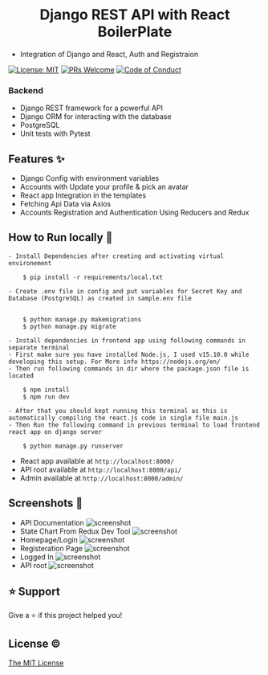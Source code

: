 <h1 align="center">Django REST API with React BoilerPlate</h1>

- Integration of Django and React, Auth and Registraion

[![License: MIT](https://img.shields.io/badge/License-MIT-blue.svg)](https://opensource.org/licenses/MIT)
[![PRs Welcome](https://img.shields.io/badge/PRs-welcome-brightgreen.svg?style=flat-square)](http://makeapullrequest.com)
[![Code of Conduct](https://img.shields.io/badge/code%20of-conduct-ff69b4.svg?style=flat-square)](https://github.com/faisalnazik/Django-REST-Framework-React-BoilerPlate/blob/master/CODE_OF_CONDUCT.md)

### Backend

- Django REST framework for a powerful API
- Django ORM for interacting with the database
- PostgreSQL
- Unit tests with Pytest

## Features ✨

- Django Config with environment variables
- Accounts with Update your profile & pick an avatar
- React app Integration in the templates
- Fetching Api Data via Axios
- Accounts Registration and Authentication Using Reducers and Redux

## How to Run locally 🚀

    - Install Dependencies after creating and activating virtual environement

        $ pip install -r requirements/local.txt

    - Create .env file in config and put variables for Secret Key and Database (PostgreSQL) as created in sample.env file


        $ python manage.py makemigrations
        $ python manage.py migrate

    - Install dependencies in frontend app using following commands in separate terminal
    - First make sure you have installed Node.js, I used v15.10.0 while developing this setup. For More info https://nodejs.org/en/
    - Then run following commands in dir where the package.json file is located

        $ npm install
        $ npm run dev

    - After that you should kept running this terminal as this is automatically compiling the react.js code in single file main.js
    - Then Run the following command in previous terminal to load frontend react app on django server

        $ python manage.py runserver

- React app available at `http://localhost:8000/`
- API root available at `http://localhost:8000/api/`
- Admin available at `http://localhost:8000/admin/`

## Screenshots 📸

- API Documentation
  ![screenshot](https://github.com/faisalnazik/Django-REST-Framework-React-BoilerPlate/blob/master/REST-API-DOCS.png)
- State Chart From Redux Dev Tool
  ![screenshot](https://github.com/faisalnazik/Django-REST-Framework-React-BoilerPlate/blob/master/StateChartReduxDev-tool.png)
- Homepage/Login
  ![screenshot](https://github.com/faisalnazik/Django-REST-Framework-React-BoilerPlate/blob/master/HomePage.png)
- Registeration Page
  ![screenshot](https://github.com/faisalnazik/Django-REST-Framework-React-BoilerPlate/blob/master/Register.png)
- Logged In
  ![screenshot](https://github.com/faisalnazik/Django-REST-Framework-React-BoilerPlate/blob/master/Logged-In.png)
- API root
  ![screenshot](https://github.com/faisalnazik/Django-REST-Framework-React-BoilerPlate/blob/master/API-Root.png)

## ⭐️ Support

Give a ⭐️ if this project helped you!

## License ©

[The MIT License](LICENSE)

